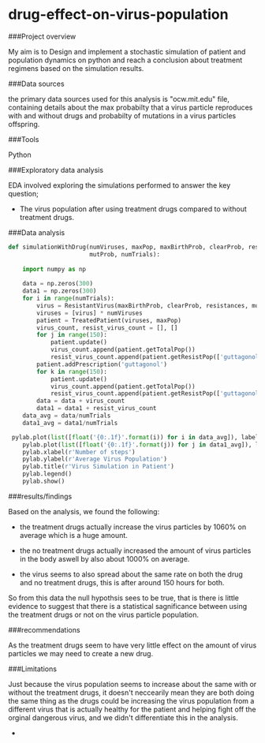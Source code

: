 # drug-effect-on-virus-population
###Project overview

My aim is to Design and implement a stochastic simulation of patient and population dynamics on python and reach a conclusion about treatment regimens based on the simulation results.

###Data sources 

the primary data sources used for this analysis is "ocw.mit.edu" file, containing details about the max probabilty that a virus particle reproduces with and without drugs and probabilty of mutations in a virus particles offspring.

###Tools

Python

###Exploratory data analysis

EDA involved exploring the simulations performed to answer the key question;

- The virus population after using treatment drugs compared to without treatment drugs.

###Data analysis

```Python
def simulationWithDrug(numViruses, maxPop, maxBirthProb, clearProb, resistances,
                       mutProb, numTrials):
   
    import numpy as np
    
    data = np.zeros(300)
    data1 = np.zeros(300)
    for i in range(numTrials):
        virus = ResistantVirus(maxBirthProb, clearProb, resistances, mutProb)
        viruses = [virus] * numViruses
        patient = TreatedPatient(viruses, maxPop)
        virus_count, resist_virus_count = [], []
        for j in range(150):
            patient.update()
            virus_count.append(patient.getTotalPop())
            resist_virus_count.append(patient.getResistPop(['guttagonol']))
        patient.addPrescription('guttagonol')
        for k in range(150):
            patient.update()
            virus_count.append(patient.getTotalPop())
            resist_virus_count.append(patient.getResistPop(['guttagonol']))
        data = data + virus_count
        data1 = data1 + resist_virus_count
    data_avg = data/numTrials
    data1_avg = data1/numTrials

 pylab.plot(list([float('{0:.1f}'.format(i)) for i in data_avg]), label = r'Non-resistant population')
    pylab.plot(list([float('{0:.1f}'.format(j)) for j in data1_avg]), label = r'drug Resistant population')
    pylab.xlabel(r'Number of steps')
    pylab.ylabel(r'Average Virus Population')
    pylab.title(r'Virus Simulation in Patient')
    pylab.legend()
    pylab.show()
```
###results/findings

Based on the analysis, we found the following:

- the treatment drugs actually increase the virus particles by 1060% on average which is a huge amount.

- the no treatment drugs actually increased the amount of virus particles in the body aswell by also about 1000% on average.

- the virus seems to also spread about the same rate on both the drug and no treatment drugs, this is after around 150 hours for both.

So from this data the null hypothsis sees to be true, that is there is little evidence to suggest that there is a statistical sagnificance between using the treatment drugs or not on the virus particle population.

###recommendations

As the treatment drugs seem to have very little effect on the amount of virus particles we may need to create a new drug.

###Limitations

Just because the virus population seems to increase about the same with or without the treatment drugs, it doesn't neccearily mean they are both doing the same thing as the drugs could be increasing the virus population from a different virus that is actually healthy for the patient and helping fight off the orginal dangerous virus, and we didn't differentiate this in the analysis.









- 
